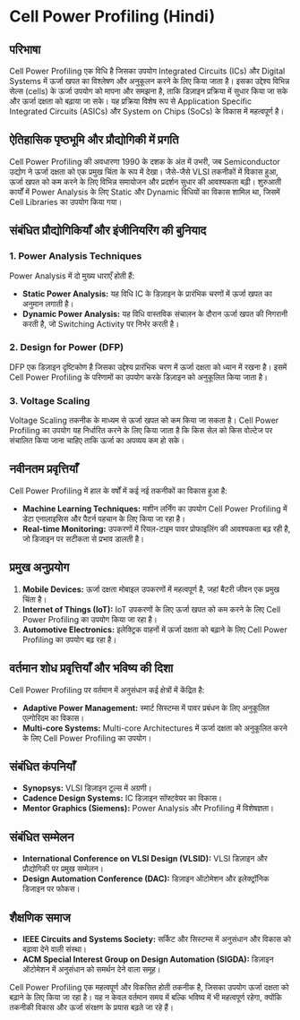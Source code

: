 # Cell Power Profiling (Hindi)

## परिभाषा

Cell Power Profiling एक विधि है जिसका उपयोग Integrated Circuits (ICs) और Digital Systems में ऊर्जा खपत का विश्लेषण और अनुकूलन करने के लिए किया जाता है। इसका उद्देश्य विभिन्न सेल्स (cells) के ऊर्जा उपयोग को मापना और समझना है, ताकि डिज़ाइन प्रक्रिया में सुधार किया जा सके और ऊर्जा दक्षता को बढ़ाया जा सके। यह प्रक्रिया विशेष रूप से Application Specific Integrated Circuits (ASICs) और System on Chips (SoCs) के विकास में महत्वपूर्ण है।

## ऐतिहासिक पृष्ठभूमि और प्रौद्योगिकी में प्रगति

Cell Power Profiling की अवधारणा 1990 के दशक के अंत में उभरी, जब Semiconductor उद्योग ने ऊर्जा दक्षता को एक प्रमुख चिंता के रूप में देखा। जैसे-जैसे VLSI तकनीकों में विकास हुआ, ऊर्जा खपत को कम करने के लिए विभिन्न समायोजन और प्रदर्शन सुधार की आवश्यकता बढ़ी। शुरुआती कार्यों में Power Analysis के लिए Static और Dynamic विधियों का विकास शामिल था, जिसमें Cell Libraries का उपयोग किया गया।

## संबंधित प्रौद्योगिकियाँ और इंजीनियरिंग की बुनियाद

### 1. Power Analysis Techniques

Power Analysis में दो मुख्य धाराएँ होती हैं: 
- **Static Power Analysis:** यह विधि IC के डिज़ाइन के प्रारंभिक चरणों में ऊर्जा खपत का अनुमान लगाती है।
- **Dynamic Power Analysis:** यह विधि वास्तविक संचालन के दौरान ऊर्जा खपत की निगरानी करती है, जो Switching Activity पर निर्भर करती है।

### 2. Design for Power (DFP)

DFP एक डिज़ाइन दृष्टिकोण है जिसका उद्देश्य प्रारंभिक चरण में ऊर्जा दक्षता को ध्यान में रखना है। इसमें Cell Power Profiling के परिणामों का उपयोग करके डिज़ाइन को अनुकूलित किया जाता है।

### 3. Voltage Scaling

Voltage Scaling तकनीक के माध्यम से ऊर्जा खपत को कम किया जा सकता है। Cell Power Profiling का उपयोग यह निर्धारित करने के लिए किया जाता है कि किस सेल को किस वोल्टेज पर संचालित किया जाना चाहिए ताकि ऊर्जा का अपव्यय कम हो सके।

## नवीनतम प्रवृत्तियाँ

Cell Power Profiling में हाल के वर्षों में कई नई तकनीकों का विकास हुआ है:
- **Machine Learning Techniques:** मशीन लर्निंग का उपयोग Cell Power Profiling में डेटा एनालाइसिस और पैटर्न पहचान के लिए किया जा रहा है।
- **Real-time Monitoring:** उपकरणों में रियल-टाइम पावर प्रोफाइलिंग की आवश्यकता बढ़ रही है, जो डिजाइन पर सटीकता से प्रभाव डालती है।

## प्रमुख अनुप्रयोग

1. **Mobile Devices:** ऊर्जा दक्षता मोबाइल उपकरणों में महत्वपूर्ण है, जहां बैटरी जीवन एक प्रमुख चिंता है।
2. **Internet of Things (IoT):** IoT उपकरणों के लिए ऊर्जा खपत को कम करने के लिए Cell Power Profiling का उपयोग किया जा रहा है।
3. **Automotive Electronics:** इलेक्ट्रिक वाहनों में ऊर्जा दक्षता को बढ़ाने के लिए Cell Power Profiling का उपयोग बढ़ रहा है।

## वर्तमान शोध प्रवृत्तियाँ और भविष्य की दिशा

Cell Power Profiling पर वर्तमान में अनुसंधान कई क्षेत्रों में केंद्रित है:
- **Adaptive Power Management:** स्मार्ट सिस्टम्स में पावर प्रबंधन के लिए अनुकूलित एल्गोरिदम का विकास।
- **Multi-core Systems:** Multi-core Architectures में ऊर्जा दक्षता को अनुकूलित करने के लिए Cell Power Profiling का उपयोग।

## संबंधित कंपनियाँ

- **Synopsys:** VLSI डिज़ाइन टूल्स में अग्रणी।
- **Cadence Design Systems:** IC डिज़ाइन सॉफ्टवेयर का विकास।
- **Mentor Graphics (Siemens):** Power Analysis और Profiling में विशेषज्ञता।

## संबंधित सम्मेलन

- **International Conference on VLSI Design (VLSID):** VLSI डिज़ाइन और प्रौद्योगिकी पर प्रमुख सम्मेलन।
- **Design Automation Conference (DAC):** डिज़ाइन ऑटोमेशन और इलेक्ट्रॉनिक डिजाइन पर फोकस।

## शैक्षणिक समाज

- **IEEE Circuits and Systems Society:** सर्किट और सिस्टम्स में अनुसंधान और विकास को बढ़ावा देने वाली संस्था।
- **ACM Special Interest Group on Design Automation (SIGDA):** डिज़ाइन ऑटोमेशन में अनुसंधान को समर्थन देने वाला समूह।

Cell Power Profiling एक महत्वपूर्ण और विकसित होती तकनीक है, जिसका उपयोग ऊर्जा दक्षता को बढ़ाने के लिए किया जा रहा है। यह न केवल वर्तमान समय में बल्कि भविष्य में भी महत्वपूर्ण रहेगा, क्योंकि तकनीकी विकास और ऊर्जा संरक्षण के प्रयास बढ़ते जा रहे हैं।